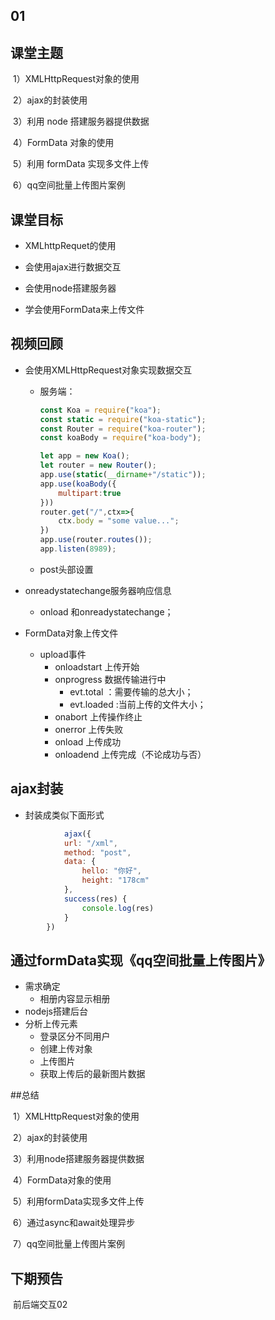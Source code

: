 ##  01



## 课堂主题

​	1）XMLHttpRequest对象的使用

​	2）ajax的封装使用

​	3）利用 node 搭建服务器提供数据

​	4）FormData 对象的使用

​	5）利用 formData 实现多文件上传

​	6）qq空间批量上传图片案例

## 课堂目标

- XMLhttpRequet的使用

- 会使用ajax进行数据交互

- 会使用node搭建服务器

- 学会使用FormData来上传文件






## 视频回顾

- 会使用XMLHttpRequest对象实现数据交互

  - 服务端：

    ```js
    const Koa = require("koa");
    const static = require("koa-static");
    const Router = require("koa-router");
    const koaBody = require("koa-body");
    
    let app = new Koa();
    let router = new Router();
    app.use(static(__dirname+"/static"));
    app.use(koaBody({
        multipart:true
    }))
    router.get("/",ctx=>{
        ctx.body = "some value...";
    })
    app.use(router.routes());
    app.listen(8989);
    ```

    

  - post头部设置

- onreadystatechange服务器响应信息

  - onload  和onreadystatechange；

- FormData对象上传文件

  - upload事件
    - onloadstart   上传开始
    - onprogress  数据传输进行中
      - evt.total ：需要传输的总大小；
      - evt.loaded :当前上传的文件大小；
    - onabort 上传操作终止
    - onerror  上传失败
    - onload 上传成功
    - onloadend 上传完成（不论成功与否）



## ajax封装

- 封装成类似下面形式

```js
			ajax({
            url: "/xml",
            method: "post",
            data: {
                hello: "你好",
                height: "178cm"
            },
            success(res) {
                console.log(res)
            }
        })
```

## 通过formData实现《qq空间批量上传图片》

- 需求确定 
  - 相册内容显示相册
- nodejs搭建后台
- 分析上传元素
  - 登录区分不同用户
  - 创建上传对象
  - 上传图片
  - 获取上传后的最新图片数据

##总结

​	1）XMLHttpRequest对象的使用

​	2）ajax的封装使用

​	3）利用node搭建服务器提供数据

​	4）FormData对象的使用

​	5）利用formData实现多文件上传

​	6）通过async和await处理异步

​	7）qq空间批量上传图片案例

## 下期预告

​	前后端交互02

